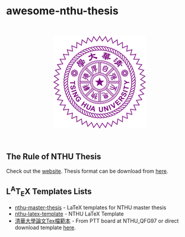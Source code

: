 # awesome-nthu-thesis

<br/>
<p align="center">
  <img src="https://raw.githubusercontent.com/John-Lin/awesome-nthu-thesis/master/media/nthu-logo.png">
</p>
<br/>

## The Rule of NTHU Thesis

Check out the [website](http://registra.web.nthu.edu.tw/files/13-1086-5155.php). Thesis format can be download from [here](http://registra.web.nthu.edu.tw/ezfiles/86/1086/img/64/share_01.doc).

## L<sup>A</sup>T<sub>E</sub>X Templates Lists

 - [nthu-master-thesis](https://github.com/yszheda/nthu-master-thesis) - LaTeX templates for NTHU master thesis
 - [nthu-latex-template](https://github.com/medicalwei/nthu-latex-template) - NTHU LaTeX Template
 - [清華大學論文Tex檔範本](https://www.ptt.cc/bbs/NTHU_QFG97/M.1251216359.A.65D.html) - From PTT board at NTHU_QFG97 or direct download template [here](http://oz.nthu.edu.tw/~g9771504/Thesis_Example.rar). 
